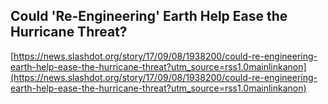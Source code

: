 ## Could 'Re-Engineering' Earth Help Ease the Hurricane Threat?
  
  [https://news.slashdot.org/story/17/09/08/1938200/could-re-engineering-earth-help-ease-the-hurricane-threat?utm_source=rss1.0mainlinkanon](https://news.slashdot.org/story/17/09/08/1938200/could-re-engineering-earth-help-ease-the-hurricane-threat?utm_source=rss1.0mainlinkanon)